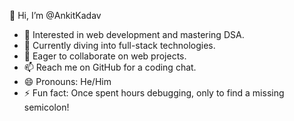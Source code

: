 👋 Hi, I’m @AnkitKadav

- 👀 Interested in web development and mastering DSA.
- 🌱 Currently diving into full-stack technologies.
- 💞️ Eager to collaborate on web projects.
- 📫 Reach me on GitHub for a coding chat.
- 😄 Pronouns: He/Him
- ⚡ Fun fact: Once spent hours debugging, only to find a missing semicolon!
<!---
AnkitKadav/AnkitKadav is a ✨ special ✨ repository because its `README.md` (this file) appears on your GitHub profile.
You can click the Preview link to take a look at your changes.
--->
